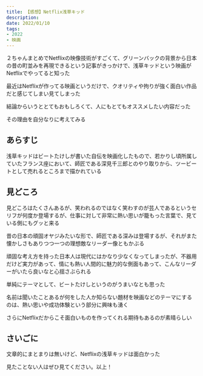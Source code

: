 ```yaml
---
title: 【感想】Netflix浅草キッド
description:
date: 2022/01/10
tags:
- 2022
- 映画
---
```


２ちゃんまとめでNetflixの映像技術がすごくて、グリーンバックの背景から日本の昔の町並みを再現できるという記事がきっかけで、浅草キッドという映画がNetflixでやってると知った

最近はNetflixが作ってる映画というだけで、クオリティや拘りが強く面白い作品だと感じてしまい見てしまった

結論からいうととてもおもしろくて、人にもとてもオススメしたい内容だった

その理由を自分なりに考えてみる

## あらすじ

浅草キッドはビートたけしが書いた自伝を映画化したもので、若かりし頃所属していたフランス座において、師匠である深見千三郎とのやり取りから、ツービートとして売れるところまで描かれている

## 見どころ

見どころはたくさんあるが、笑われるのではなく笑わすのが芸人であるというセリフが何度か登場するが、仕事に対して非常に熱い思いが籠もった言葉で、見ている側にもグッと来る

昔の日本の頑固オヤジみたいな形で、師匠である深みは登場するが、それがまた懐かしさもありつつ一つの理想敵なリーダー像ともかぶる

頑固な考え方を持った日本人は現代にはかなり少なくなってしまったが、不器用だけど実力があって、情にも熱い人間的に魅力的な側面もあって、こんなリーダーがいたら良いなと心揺さぶられる

単純にテーマとして、ビートたけしというのがうまいなとも思った

名前は聞いたことあるが何をした人か知らない題材を映画などのテーマにするのは、熱い思いや成功体験という部分に興味も湧く

さらにNetflixだからこそ面白いものを作ってくれる期待もあるのが素晴らしい

## さいごに

文章的にまとまりは無いけど、Netflixの浅草キッドは面白かった

見たことない人はぜひ見てください。以上！
